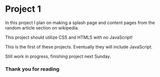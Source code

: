 # Project 1

In this project I plan on making a splash page and content pages from the random article section on wikipedia.

This project should utilize CSS and HTML5 with no JavaScript!

This is the first of these projects. Eventually they will include JavaScript.

Still work in progress, finishing project next Sunday.

### Thank you for reading 
